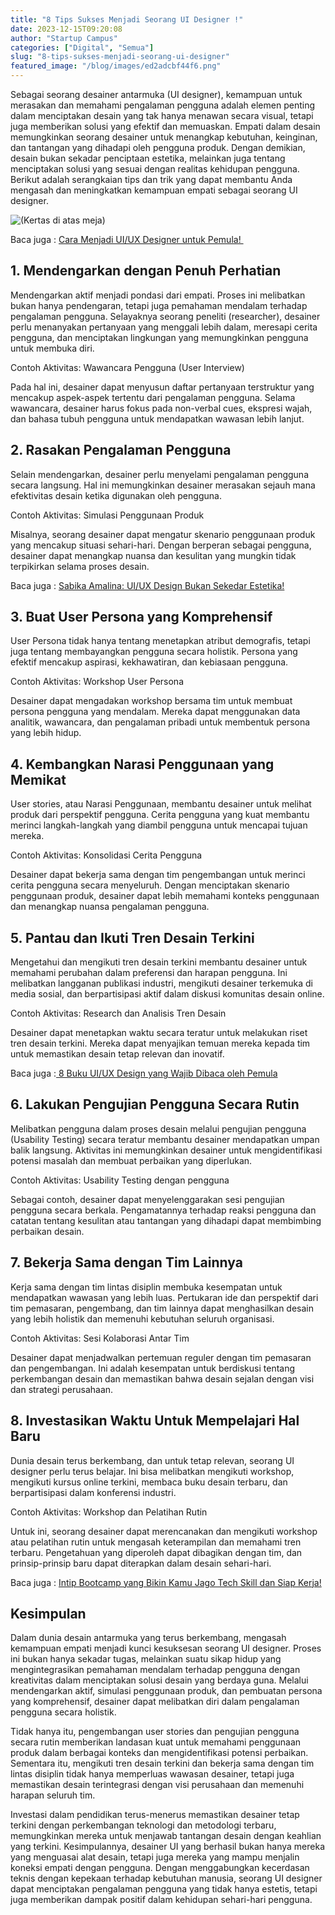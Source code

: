 ```yaml
---
title: "8 Tips Sukses Menjadi Seorang UI Designer !"
date: 2023-12-15T09:20:08
author: "Startup Campus"
categories: ["Digital", "Semua"]
slug: "8-tips-sukses-menjadi-seorang-ui-designer"
featured_image: "/blog/images/ed2adcbf44f6.png"
---
```


Sebagai seorang desainer antarmuka (UI designer), kemampuan untuk merasakan dan memahami pengalaman pengguna adalah elemen penting dalam menciptakan desain yang tak hanya menawan secara visual, tetapi juga memberikan solusi yang efektif dan memuaskan. Empati dalam desain memungkinkan seorang desainer untuk menangkap kebutuhan, keinginan, dan tantangan yang dihadapi oleh pengguna produk. Dengan demikian, desain bukan sekadar penciptaan estetika, melainkan juga tentang menciptakan solusi yang sesuai dengan realitas kehidupan pengguna. Berikut adalah serangkaian tips dan trik yang dapat membantu Anda mengasah dan meningkatkan kemampuan empati sebagai seorang UI designer. 

![(Kertas di atas meja)](/uploads/2023/12/image-1024x683.png)

Baca juga : [Cara Menjadi UI/UX Designer untuk Pemula! ](https://startupcampus.id/blog/cara-menjadi-ui-ux-designer-untuk-pemula/)

## 1. Mendengarkan dengan Penuh Perhatian

Mendengarkan aktif menjadi pondasi dari empati. Proses ini melibatkan bukan hanya pendengaran, tetapi juga pemahaman mendalam terhadap pengalaman pengguna. Selayaknya seorang peneliti (researcher), desainer perlu menanyakan pertanyaan yang menggali lebih dalam, meresapi cerita pengguna, dan menciptakan lingkungan yang memungkinkan pengguna untuk membuka diri.

Contoh Aktivitas: Wawancara Pengguna (User Interview)

Pada hal ini, desainer dapat menyusun daftar pertanyaan terstruktur yang mencakup aspek-aspek tertentu dari pengalaman pengguna. Selama wawancara, desainer harus fokus pada non-verbal cues, ekspresi wajah, dan bahasa tubuh pengguna untuk mendapatkan wawasan lebih lanjut.

## 2. Rasakan Pengalaman Pengguna

Selain mendengarkan, desainer perlu menyelami pengalaman pengguna secara langsung. Hal ini memungkinkan desainer merasakan sejauh mana efektivitas desain ketika digunakan oleh pengguna.

Contoh Aktivitas: Simulasi Penggunaan Produk

Misalnya, seorang desainer dapat mengatur skenario penggunaan produk yang mencakup situasi sehari-hari. Dengan berperan sebagai pengguna, desainer dapat menangkap nuansa dan kesulitan yang mungkin tidak terpikirkan selama proses desain.

Baca juga : [Sabika Amalina: UI/UX Design Bukan Sekedar Estetika!](https://startupcampus.id/blog/sabika-amalina-ui-ux-design-bukan-sekedar-estetika/)

## 3. Buat User Persona yang Komprehensif

User Persona tidak hanya tentang menetapkan atribut demografis, tetapi juga tentang membayangkan pengguna secara holistik. Persona yang efektif mencakup aspirasi, kekhawatiran, dan kebiasaan pengguna.

Contoh Aktivitas: Workshop User Persona

Desainer dapat mengadakan workshop bersama tim untuk membuat persona pengguna yang mendalam. Mereka dapat menggunakan data analitik, wawancara, dan pengalaman pribadi untuk membentuk persona yang lebih hidup.

## 4. Kembangkan Narasi Penggunaan yang Memikat

User stories, atau Narasi Penggunaan, membantu desainer untuk melihat produk dari perspektif pengguna. Cerita pengguna yang kuat membantu merinci langkah-langkah yang diambil pengguna untuk mencapai tujuan mereka.

Contoh Aktivitas: Konsolidasi Cerita Pengguna

Desainer dapat bekerja sama dengan tim pengembangan untuk merinci cerita pengguna secara menyeluruh. Dengan menciptakan skenario penggunaan produk, desainer dapat lebih memahami konteks penggunaan dan menangkap nuansa pengalaman pengguna.

## 5. Pantau dan Ikuti Tren Desain Terkini

Mengetahui dan mengikuti tren desain terkini membantu desainer untuk memahami perubahan dalam preferensi dan harapan pengguna. Ini melibatkan langganan publikasi industri, mengikuti desainer terkemuka di media sosial, dan berpartisipasi aktif dalam diskusi komunitas desain online.

Contoh Aktivitas: Research dan Analisis Tren Desain

Desainer dapat menetapkan waktu secara teratur untuk melakukan riset tren desain terkini. Mereka dapat menyajikan temuan mereka kepada tim untuk memastikan desain tetap relevan dan inovatif.

Baca juga :[ 8 Buku UI/UX Design yang Wajib Dibaca oleh Pemula](https://startupcampus.id/blog/8-buku-ui-ux-design-yang-wajib-dibaca-oleh-pemula/)

## 6. Lakukan Pengujian Pengguna Secara Rutin

Melibatkan pengguna dalam proses desain melalui pengujian pengguna (Usability Testing) secara teratur membantu desainer mendapatkan umpan balik langsung. Aktivitas ini memungkinkan desainer untuk mengidentifikasi potensi masalah dan membuat perbaikan yang diperlukan.

Contoh Aktivitas: Usability Testing dengan pengguna

Sebagai contoh, desainer dapat menyelenggarakan sesi pengujian pengguna secara berkala. Pengamatannya terhadap reaksi pengguna dan catatan tentang kesulitan atau tantangan yang dihadapi dapat membimbing perbaikan desain.

## 7. Bekerja Sama dengan Tim Lainnya

Kerja sama dengan tim lintas disiplin membuka kesempatan untuk mendapatkan wawasan yang lebih luas. Pertukaran ide dan perspektif dari tim pemasaran, pengembang, dan tim lainnya dapat menghasilkan desain yang lebih holistik dan memenuhi kebutuhan seluruh organisasi.

Contoh Aktivitas: Sesi Kolaborasi Antar Tim

Desainer dapat menjadwalkan pertemuan reguler dengan tim pemasaran dan pengembangan. Ini adalah kesempatan untuk berdiskusi tentang perkembangan desain dan memastikan bahwa desain sejalan dengan visi dan strategi perusahaan.

## 8. Investasikan Waktu Untuk Mempelajari Hal Baru

Dunia desain terus berkembang, dan untuk tetap relevan, seorang UI designer perlu terus belajar. Ini bisa melibatkan mengikuti workshop, mengikuti kursus online terkini, membaca buku desain terbaru, dan berpartisipasi dalam konferensi industri.

Contoh Aktivitas: Workshop dan Pelatihan Rutin

Untuk ini, seorang desainer dapat merencanakan dan mengikuti workshop atau pelatihan rutin untuk mengasah keterampilan dan memahami tren terbaru. Pengetahuan yang diperoleh dapat dibagikan dengan tim, dan prinsip-prinsip baru dapat diterapkan dalam desain sehari-hari.

Baca juga : [Intip Bootcamp yang Bikin Kamu Jago Tech Skill dan Siap Kerja!](https://startupcampus.id/blog/intip-bootcamp-yang-bikin-kamu-jago-tech-skill-dan-siap-kerja/)

## Kesimpulan

Dalam dunia desain antarmuka yang terus berkembang, mengasah kemampuan empati menjadi kunci kesuksesan seorang UI designer. Proses ini bukan hanya sekadar tugas, melainkan suatu sikap hidup yang mengintegrasikan pemahaman mendalam terhadap pengguna dengan kreativitas dalam menciptakan solusi desain yang berdaya guna. Melalui mendengarkan aktif, simulasi penggunaan produk, dan pembuatan persona yang komprehensif, desainer dapat melibatkan diri dalam pengalaman pengguna secara holistik.

Tidak hanya itu, pengembangan user stories dan pengujian pengguna secara rutin memberikan landasan kuat untuk memahami penggunaan produk dalam berbagai konteks dan mengidentifikasi potensi perbaikan. Sementara itu, mengikuti tren desain terkini dan bekerja sama dengan tim lintas disiplin tidak hanya memperluas wawasan desainer, tetapi juga memastikan desain terintegrasi dengan visi perusahaan dan memenuhi harapan seluruh tim.

Investasi dalam pendidikan terus-menerus memastikan desainer tetap terkini dengan perkembangan teknologi dan metodologi terbaru, memungkinkan mereka untuk menjawab tantangan desain dengan keahlian yang terkini. Kesimpulannya, desainer UI yang berhasil bukan hanya mereka yang menguasai alat desain, tetapi juga mereka yang mampu menjalin koneksi empati dengan pengguna. Dengan menggabungkan kecerdasan teknis dengan kepekaan terhadap kebutuhan manusia, seorang UI designer dapat menciptakan pengalaman pengguna yang tidak hanya estetis, tetapi juga memberikan dampak positif dalam kehidupan sehari-hari pengguna.